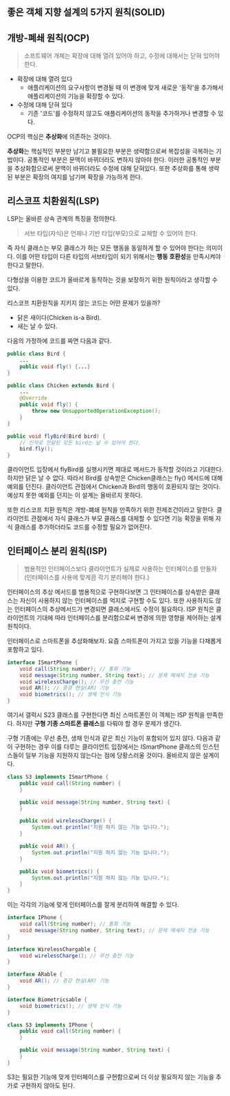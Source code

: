 ## 좋은 객체 지향 설계의 5가지 원칙(SOLID)

## 개방-폐쇄 원칙(OCP)

> 소프트웨어 개체는 확장에 대해 열려 있어야 하고, 수정에 대해서는 닫혀 있어야 한다.

- 확장에 대해 열려 있다
    - 애플리케이션의 요구사항이 변경될 때 이 변경에 맞게 새로운 '동작'을 추가해서 애플리케이션의 기능을 확장할 수 있다.
- 수정에 대해 닫혀 있다
    - 기존 '코드'를 수정하지 않고도 애플리케이션의 동작을 추가하거나 변경할 수 있다.

OCP의 핵심은 **추상화**에 의존하는 것이다. 

**추상화**는 핵심적인 부분만 남기고 불필요한 부분은 생략함으로써 복잡성을 극복하는 기법이다. 공통적인 부분은 문맥이 바뀌더라도 변하지 않아야 한다. 이러한 공통적인 부분을 추상화함으로써 문맥이 바뀌더라도 수정에 대해 닫혀있다. 또한 추상화를 통해 생략된 부분은 확장의 여지를 남기며 확장을 가능하게 한다.

## 리스코프 치환원칙(LSP)

LSP는 올바른 상속 관계의 특징을 정의한다.

> 서브 타입(자식)은 언제나 기반 타입(부모)으로 교체할 수 있어야 한다. 

즉 자식 클래스는 부모 클래스가 하는 모든 행동을 동일하게 할 수 있어야 한다는 의미이다. 이를 어떤 타입이 다른 타입의 서브타입이 되기 위해서는 **행동 호환성**을 만족시켜야 한다고 말한다.

다형성을 이용한 코드가 올바르게 동작하는 것을 보장하기 위한 원칙이라고 생각할 수 있다.

리스코프 치환원칙을 지키지 않는 코드는 어떤 문제가 있을까?

- 닭은 새이다(Chicken is-a Bird).
- 새는 날 수 있다.

다음의 가정하에 코드를 짜면 다음과 같다.

```java
public class Bird {
    ...
    public void fly() {...}
}

public class Chicken extends Bird {
    ...
    @Override
    public void fly() {
        throw new UnsupportedOperationException(); 
    }
}
```

```java
public void flyBird(Bird bird) {
    // 인자로 전달된 모든 bird는 날 수 있어야 한다.
    bird.fly();
}
```

클라이언트 입장에서 flyBird를 실행시키면 제대로 메서드가 동작할 것이라고 기대한다. 하지만 닭은 날 수 없다. 따라서 Bird를 상속받은 Chicken클래스는 fly() 메서드에 대해 예외를 던진다. 클라이언트 관점에서 Chicken과 Bird의 행동이 호환되지 않는 것이다. 예상치 못한 예외를 던지는 이 설계는 올바르지 못하다.

또한 리스코프 치환 원칙은 개방-폐쇄 원칙을 만족하기 위한 전제조건이라고 말한다. 클라이언트 관점에서 자식 클래스가 부모 클래스를 대체할 수 있다면 기능 확장을 위해 자식 클래스를 추가하더라도 코드를 수정할 필요가 없어진다.

## 인터페이스 분리 원칙(ISP)

> 범용적인 인터페이스보다 클라이언트가 실제로 사용하는 인터페이스를 만들자(인터페이스를 사용에 맞게끔 각기 분리해야 한다.)

인터페이스의 추상 메서드를 범용적으로 구현하다보면 그 인터페이스를 상속받은 클래스는 자신이 사용하지 않는 인터페이스를 억지로 구현할 수도 있다. 또한 사용하지도 않는 인터페이스의 추상메서드가 변경되면 클래스에서도 수정이 필요하다. ISP 원칙은 클라이언트의 기대에 따라 인터페이스를 분리함으로써 변경에 의한 영향을 제어하는 설계 원칙이다.

인터페이스로 스마트폰을 추상화해보자. 요즘 스마트폰이 가지고 있을 기능을 다채롭게 포함하고 있다.

```java
interface ISmartPhone {
    void call(String number); // 통화 기능
    void message(String number, String text); // 문제 메세지 전송 기능
    void wirelessCharge(); // 무선 충전 기능
    void AR(); // 증강 현실(AR) 기능
    void biometrics(); // 생체 인식 기능
}
```

여기서 갤럭시 S23 클래스를 구현한다면 최신 스마트폰인 이 객체는 ISP 원칙을 만족한다. 하지만 **구형 기종 스마트폰 클래스**를 다뤄야 할 경우 문제가 생긴다. 

구형 기종에는 무선 충전, 생채 인식과 같은 최신 기능이 포함되어 있지 않다. 다음과 같이 구현하는 경우 이를 다루는 클라이언트 입장에서는 ISmartPhone 클래스의 인스턴스들이 일부 기능을 지원하지 않는다는 점에 당황스러울 것이다. 올바르지 않은 설계이다.

```java
class S3 implements ISmartPhone {
    public void call(String number) {
    }

    public void message(String number, String text) {
    }

    public void wirelessCharge() {
        System.out.println("지원 하지 않는 기능 입니다.");
    }

    public void AR() {
        System.out.println("지원 하지 않는 기능 입니다.");
    }

    public void biometrics() {
        System.out.println("지원 하지 않는 기능 입니다.");
    }
}
```

이는 각각의 기능에 맞게 인터페이스를 잘게 분리하여 해결할 수 있다.

```java
interface IPhone {
    void call(String number); // 통화 기능
    void message(String number, String text); // 문제 메세지 전송 기능
}

interface WirelessChargable {
    void wirelessCharge(); // 무선 충전 기능
}

interface ARable {
    void AR(); // 증강 현실(AR) 기능
}

interface Biometricsable {
    void biometrics(); // 생체 인식 기능
}
```

```java
class S3 implements IPhone {
    public void call(String number) {
    }

    public void message(String number, String text) {
    }
}
```

S3는 필요한 기능에 맞게 인터페이스를 구현함으로써 더 이상 필요하지 않는 기능을 추가로 구현하지 않아도 된다.